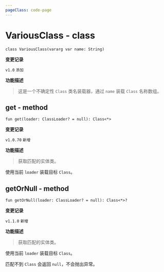 ```yaml
---
pageClass: code-page
---
```


# VariousClass <span class="symbol">- class</span>

```kotlin:no-line-numbers
class VariousClass(vararg var name: String)
```

**变更记录**

`v1.0` `添加`

**功能描述**

> 这是一个不确定性 `Class` 类名装载器，通过 `name` 装载 `Class` 名称数组。

## get <span class="symbol">- method</span>

```kotlin:no-line-numbers
fun get(loader: ClassLoader? = null): Class<*>
```

**变更记录**

`v1.0.70` `新增`

**功能描述**

> 获取匹配的实体类。

使用当前 `loader` 装载目标 `Class`。

## getOrNull <span class="symbol">- method</span>

```kotlin:no-line-numbers
fun getOrNull(loader: ClassLoader? = null): Class<*>?
```

**变更记录**

`v1.1.0` `新增`

**功能描述**

> 获取匹配的实体类。

使用当前 `loader` 装载目标 `Class`。

匹配不到 `Class` 会返回 `null`，不会抛出异常。